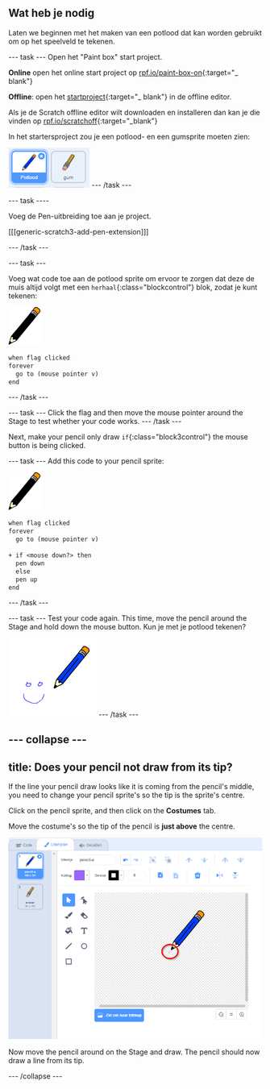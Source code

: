 ## Wat heb je nodig

Laten we beginnen met het maken van een potlood dat kan worden gebruikt om op het speelveld te tekenen.

\--- task \--- Open het "Paint box" start project.

**Online** open het online start project op [rpf.io/paint-box-on](http://rpf.io/paint-box-on){:target="_ blank"}

**Offline**: open het [startproject](http://rpf.io/p/en/paint-box-go){:target="_ blank"} in de offline editor.

Als je de Scratch offline editor wilt downloaden en installeren dan kan je die vinden op [rpf.io/scratchoff](http://rpf.io/scratchoff){:target="_blank"}

In het startersproject zou je een potlood- en een gumsprite moeten zien:

![screenshot](images/paint-starter.png) \--- /task \---

\--- task \----

Voeg de Pen-uitbreiding toe aan je project.

[[[generic-scratch3-add-pen-extension]]]

\--- /task \---

\--- task \---

Voeg wat code toe aan de potlood sprite om ervoor te zorgen dat deze de muis altijd volgt met een `herhaal`{:class="blockcontrol"} blok, zodat je kunt tekenen:

![pencil](images/pencil.png)

```blocks3
when flag clicked
forever
  go to (mouse pointer v)
end
```

\--- /task \---

\--- task \--- Click the flag and then move the mouse pointer around the Stage to test whether your code works. \--- /task \---

Next, make your pencil only draw `if`{:class="block3control"} the mouse button is being clicked.

\--- task \--- Add this code to your pencil sprite:

![pencil](images/pencil.png)

```blocks3
when flag clicked
forever
  go to (mouse pointer v)

+ if <mouse down?> then
  pen down
  else
  pen up
end
```

\--- /task \---

\--- task \--- Test your code again. This time, move the pencil around the Stage and hold down the mouse button. Kun je met je potlood tekenen?

![screenshot](images/paint-draw.png) \--- /task \---

## \--- collapse \---

## title: Does your pencil not draw from its tip?

If the line your pencil draw looks like it is coming from the pencil's middle, you need to change your pencil sprite's so the tip is the sprite's centre.

Click on the pencil sprite, and then click on the **Costumes** tab.

Move the costume's so the tip of the pencil is **just above** the centre.

![Costume center](images/costume-center-annotated.png)

Now move the pencil around on the Stage and draw. The pencil should now draw a line from its tip.

\--- /collapse \---